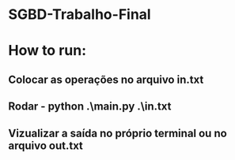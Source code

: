 # SGBD-Trabalho-Final

# How to run:
## Colocar as operações no arquivo in.txt
## Rodar - python .\main.py .\in.txt
## Vizualizar a saída no próprio terminal ou no arquivo out.txt
